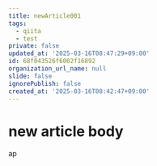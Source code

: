 ```yaml
---
title: newArticle001
tags:
  - qiita
  - test
private: false
updated_at: '2025-03-16T08:47:29+09:00'
id: 68f043526f6002f16892
organization_url_name: null
slide: false
ignorePublish: false
created_at: '2025-03-16T08:42:47+09:00'
---
```

# new article body
ap
